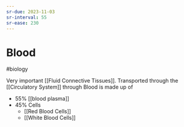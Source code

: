 ```yaml
---
sr-due: 2023-11-03
sr-interval: 55
sr-ease: 230
---
```

# Blood
#biology 

Very important [[Fluid Connective Tissues]]. Transported through the [[Circulatory System]] through 
Blood is made up of
- 55% [[blood plasma]]
- 45% Cells 
	- [[Red Blood Cells]]
	- [[White Blood Cells]]
